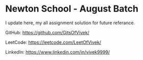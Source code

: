 # Newton School - August Batch
I update here, my all assignment solution for future referance.

GitHub: https://github.com/GitsOfVivek/

LeetCode: https://leetcode.com/LeetOfVivek/

LinkedIn: https://www.linkedin.com/in/vivek9999/
